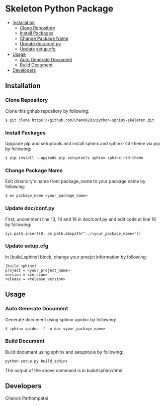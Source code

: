 # Skeleton Python Package

- [Installation](#Installation)
    - [Clone Repository](#Clone-Repository)
    - [Install Packages](#Install-Packages)
    - [Change Package Name](#Change-Package-Name)
    - [Update doc/conf.py](#Update-doc/conf.py)
    - [Update setup.cfg](#Update-setup.cfg)
- [Usage](#Usage)
    - [Auto Generate Document](#Auto-Generate-Document)
    - [Build Document](#Build-Document)
- [Developers](#Developers)


## Installation

### Clone Repository
Clone this github repository by following:
```
$ git clone https://github.com/Chanok203/python-sphinx-skeleton.git
```

### Install Packages
Upgrade pip and setuptools and install sphinx and sphinx-rtd-theme via pip by following:
```
$ pip install --upgrade pip setuptools sphinx sphinx-rtd-theme
```

### Change Package Name

Edit directory's name from package_name to your package name by following:
```
$ mv package_name <your_package_name>
```

### Update doc/conf.py

First, uncomment line 13, 14 and 16 in doc/conf.py and edit code at line 16 by following:

```
sys.path.insert(0, os.path.abspath("../<your_package_name>"))
```

### Update setup.cfg
In [build_sphinx] block, change your proejct information by following:
```
[build_sphinx]
project = <your_project_name>
version = <version>
release = <release_version>
```

## Usage

### Auto Generate Document
Generate document using sphinx-apidoc by following:
```
$ sphinx-apidoc -f -o doc <your_package_name>
```

### Build Document
Build document using sphinx and setuptools by following:
```
python setup.py build_sphinx
```

The output of the above command is in build/sphinx/html.

## Developers

Chanok Pathompatai
